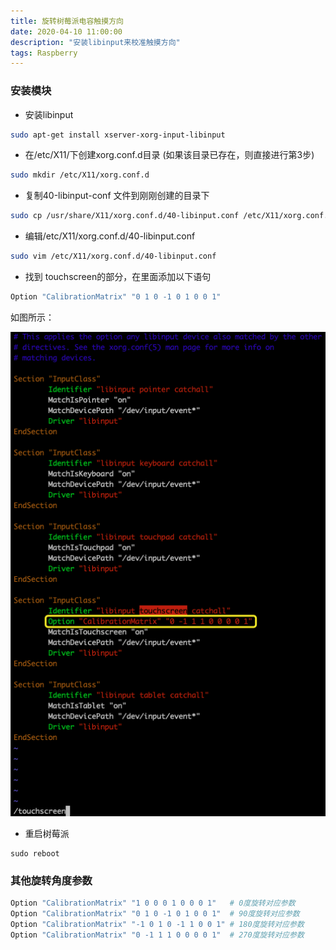 ```yaml
---
title: 旋转树莓派电容触摸方向
date: 2020-04-10 11:00:00
description: "安装libinput来校准触摸方向"
tags: Raspberry
---
```


### 安装模块

- 安装libinput
```sh
sudo apt-get install xserver-xorg-input-libinput
```

- 在/etc/X11/下创建xorg.conf.d目录 (如果该目录已存在，则直接进行第3步)
```sh
sudo mkdir /etc/X11/xorg.conf.d
```

- 复制40-libinput-conf 文件到刚刚创建的目录下
```sh
sudo cp /usr/share/X11/xorg.conf.d/40-libinput.conf /etc/X11/xorg.conf.d/
```

- 编辑/etc/X11/xorg.conf.d/40-libinput.conf
```sh
sudo vim /etc/X11/xorg.conf.d/40-libinput.conf
```

- 找到 touchscreen的部分，在里面添加以下语句
```sh
Option "CalibrationMatrix" "0 1 0 -1 0 1 0 0 1"
```

如图所示：

![libinput](https://raw.githubusercontent.com/ZevenFang/assets/master/fangzf.me/images/libinput.png)

- 重启树莓派
```
sudo reboot
```

### 其他旋转角度参数
```sh
Option "CalibrationMatrix" "1 0 0 0 1 0 0 0 1"   # 0度旋转对应参数
Option "CalibrationMatrix" "0 1 0 -1 0 1 0 0 1"  # 90度旋转对应参数
Option "CalibrationMatrix" "-1 0 1 0 -1 1 0 0 1" # 180度旋转对应参数
Option "CalibrationMatrix" "0 -1 1 1 0 0 0 0 1"  # 270度旋转对应参数
```
